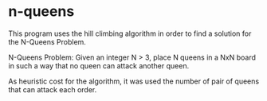 # n-queens

This program uses the hill climbing algorithm in order to find a solution for the N-Queens Problem.

N-Queens Problem:
Given an integer N > 3, place N queens in a NxN board in such a way that no queen can attack another queen.

As heuristic cost for the algorithm, it was used the number of pair of queens that can attack each order.
